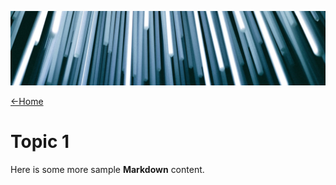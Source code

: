 ![](images/christopher-burns-Kj2SaNHG-hg-unsplash-cropped.jpg ':class=header-image-full-width :loading=lazy')

[←Home](home.md)

# Topic 1

Here is some more sample **Markdown** content.